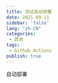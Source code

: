 ```yaml
---
title: 测试自动部署
date: 2021-09-11
sidebar: 'false'
lang: "zh-CN"
categories:
 - 其他
tags:
 - Github Actions
publish: true
---
```

自动部署